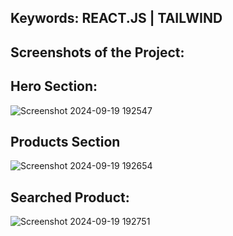 ## Keywords: REACT.JS | TAILWIND

## Screenshots of the Project:

## Hero Section:
![Screenshot 2024-09-19 192547](https://github.com/user-attachments/assets/f29bbac3-93e1-402e-b890-1b9f363b70f8)

## Products Section
![Screenshot 2024-09-19 192654](https://github.com/user-attachments/assets/4c88c3de-d080-4a7f-84b1-d6e290cb085a)

## Searched Product:
![Screenshot 2024-09-19 192751](https://github.com/user-attachments/assets/5b40baab-8330-424b-8b7b-bcf29a9d14e8)
